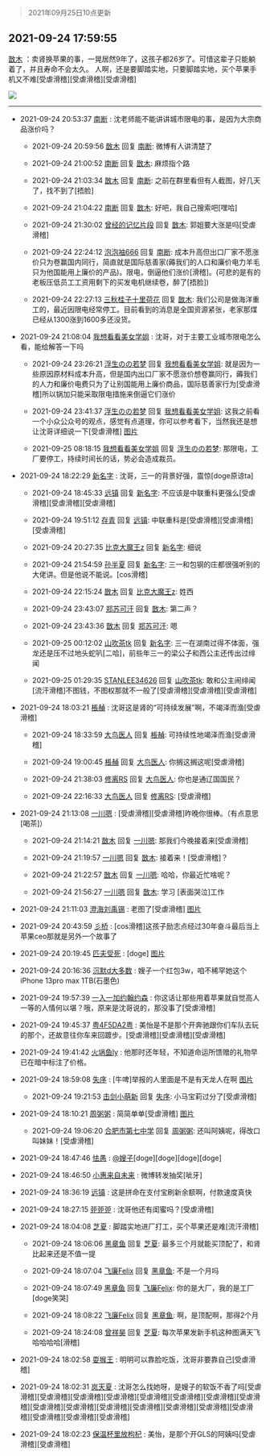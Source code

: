> 2021年09月25日10点更新
<link rel="stylesheet" href="https://cdn.jsdelivr.net/gh/taotie6/sampleJSON@main/css/photo_show.css">
<meta name="referrer" content="no-referrer" />


 ## 2021-09-24 17:59:55 

 [㪚木](https://www.coolapk.com/feed/30228828?shareKey=ZGE0Y2ExOTI3NGJkNjE0ZGExZWE~) ：卖肾换苹果的事，一晃居然9年了，这孩子都26岁了。可惜这辈子只能躺着了，并且寿命不会太久。
人啊，还是要脚踏实地，只要脚踏实地，买个苹果手机又不难[受虐滑稽][受虐滑稽][受虐滑稽] 

<div class="album">
<img class="img-item" src="http://image.coolapk.com/feed/2021/0924/17/1081091_401cf7a8_7593_5074@1080x856.jpeg" />
</div>

 ------- 

- 2021-09-24 20:53:37 [南断](uid=1225983) : 沈老师能不能讲讲城市限电的事，是因为大宗商品涨价吗？ 

    - 2021-09-24 20:59:56 [㪚木](uid=1081091) 回复 [南断](uid=1225983): 微博有人讲清楚了 

    - 2021-09-24 21:00:52 [南断](uid=1225983) 回复 [㪚木](uid=1081091): 麻烦指个路 

    - 2021-09-24 21:03:34 [㪚木](uid=1081091) 回复 [南断](uid=1225983): 之前在群里看但有人截图，好几天了，找不到了[捂脸] 

    - 2021-09-24 21:04:22 [南断](uid=1225983) 回复 [㪚木](uid=1081091): 好吧，我自己搜索吧[嘿哈] 

    - 2021-09-24 21:30:02 [曾经的记忆片段](uid=2703645) 回复 [㪚木](uid=1081091): 郭姐要大涨是吗[受虐滑稽] 

    - 2021-09-24 22:24:12 [泡泡袖666](uid=2844894) 回复 [南断](uid=1225983): 成本升高但出口厂家不愿涨价只为卷赢国内同行，简直就是国际慈善家(薅我们的人口和廉价电力羊毛只为他国能用上廉价的产品)。限电，倒逼他们涨价[滑稽]。(可悲的是有的老板压低员工工资用剩下的买发电机继续卷，醉了[捂脸]) 

    - 2021-09-24 22:27:13 [三秋桂子十里荷花](uid=911719) 回复 [㪚木](uid=1081091): 我们公司是做海洋重工的，最近因限电经常停工。目前看到的消息是全国资源紧张，老家那煤已经从1300涨到1600多还没货。 

- 2021-09-24 21:08:04 [我想看看美女学姐](uid=2916979) : 沈哥，对于主要工业城市限电怎么看，能给解答一下吗 

    - 2021-09-24 23:26:21 [浮生のの若梦](uid=1701812) 回复 [我想看看美女学姐](uid=2916979): 就是因为一些原因原材料成本升高，但是国内出口厂家不愿涨价想卷赢同行，薅我们的人力和廉价电费只为了让别国能用上廉价商品，国际慈善家行为[受虐滑稽]所以锅加只能采取限电措施来倒逼它们涨价 

    - 2021-09-24 23:41:37 [浮生のの若梦](uid=1701812) 回复 [我想看看美女学姐](uid=2916979): 这我之前看一个小众公众号的观点，感觉有点道理，你可以参考看下，当然我还是想让沈哥详细说一下[受虐滑稽] [图片](http://image.coolapk.com/feed/2021/0924/23/1701812_2fe47883_8095_7112@1080x3042.jpeg)

    - 2021-09-25 08:18:15 [我想看看美女学姐](uid=2916979) 回复 [浮生のの若梦](uid=1701812): 那限电，工厂要停工，持续时间长的话，势必会造成裁员。 

- 2021-09-24 18:22:29 [新名字](uid=1651051) : 沈哥，三一的背景好强，震惊[doge原谅ta] 

    - 2021-09-24 18:45:33 [远镇](uid=1471248) 回复 [新名字](uid=1651051): 不应该是中联重科更强么[受虐滑稽][受虐滑稽][受虐滑稽] 

    - 2021-09-24 19:51:12 [存青](uid=1006954) 回复 [远镇](uid=1471248): 中联重科是[受虐滑稽][受虐滑稽][受虐滑稽] 

    - 2021-09-24 20:27:35 [比克大魔王z](uid=824574) 回复 [新名字](uid=1651051): 细说 

    - 2021-09-24 21:54:59 [孙半夏](uid=1851173) 回复 [新名字](uid=1651051): 三一和包钢的庄都很强听别的大佬讲。但是他说不能说。[cos滑稽] 

    - 2021-09-24 22:15:24 [㪚木](uid=1081091) 回复 [比克大魔王z](uid=824574): 姓西 

    - 2021-09-24 23:43:07 [郑苏可汗](uid=678781) 回复 [㪚木](uid=1081091): 第二声？ 

    - 2021-09-24 23:43:36 [㪚木](uid=1081091) 回复 [郑苏可汗](uid=678781): 嗯 

    - 2021-09-25 00:12:02 [山吹茶tk](uid=860636) 回复 [新名字](uid=1651051): 三一在湖南过得不体面，强龙还是压不过地头蛇叭[二哈]，前些年三一的梁公子和西公主还传出过绯闻 

    - 2021-09-25 01:29:35 [STANLEE34626](uid=3325205) 回复 [山吹茶tk](uid=860636): 敢和公主闹绯闻[流汗滑稽]不图钱，不图权那就不一般了[受虐滑稽][受虐滑稽][受虐滑稽] 

- 2021-09-24 18:03:21 [棖赬](uid=931767) : 沈哥这是肾的“可持续发展”啊，不竭泽而渔[受虐滑稽] 

    - 2021-09-24 18:33:59 [大鸟医人](uid=1511304) 回复 [棖赬](uid=931767): 可持续性地竭泽而渔[受虐滑稽] 

    - 2021-09-24 19:00:45 [棖赬](uid=931767) 回复 [大鸟医人](uid=1511304): 你搁这搁这呢[受虐滑稽] 

    - 2021-09-24 21:38:03 [修离RS](uid=1100873) 回复 [大鸟医人](uid=1511304): 你也是通辽国国民？ 

    - 2021-09-24 22:16:33 [大鸟医人](uid=1511304) 回复 [修离RS](uid=1100873): [受虐滑稽] 

- 2021-09-24 21:13:08 [一川嗯](uid=1255162) : [受虐滑稽][受虐滑稽]昨晚你很棒。（有点意思[喝茶]） 

    - 2021-09-24 21:14:21 [㪚木](uid=1081091) 回复 [一川嗯](uid=1255162): 那我们今晚接着来[受虐滑稽] 

    - 2021-09-24 21:19:57 [一川嗯](uid=1255162) 回复 [㪚木](uid=1081091): 接着来！[受虐滑稽]？ 

    - 2021-09-24 21:22:57 [㪚木](uid=1081091) 回复 [一川嗯](uid=1255162): 哈哈，你最近忙啥呢？ 

    - 2021-09-24 21:56:27 [一川嗯](uid=1255162) 回复 [㪚木](uid=1081091): 学习 [表面哭泣]工作 

- 2021-09-24 21:11:03 [澄海刘禹锡](uid=2229098) : 老图了[受虐滑稽] [图片](http://image.coolapk.com/feed/2021/0924/21/2229098_1927d2c3_9062_0826@540x540.jpeg)

- 2021-09-24 20:43:59 [彡桥](uid=3740933) : [cos滑稽]这孩子励志点经过30年奋斗最后当上苹果ceo那就是另外一个故事了 

- 2021-09-24 20:19:45 [匹夫受死](uid=1793415) : [doge] [图片](http://image.coolapk.com/feed/2021/0924/20/1793415_ea086381_5930_8738@1080x2337.jpeg)

- 2021-09-24 20:16:36 [沉默d大多数](uid=3441191) : 嫂子一个红包3w，咱不稀罕她这个iPhone 13pro max 1TB(石墨色) 

- 2021-09-24 19:57:39 [一入一加约翰约森](uid=115966) : 你这话让那些用着苹果就自觉高人一等的人情何以堪？哦，原来是沈哥说的，那没事了[受虐滑稽] 

- 2021-09-24 19:45:37 [粤4F5DA2粤](uid=983185) : 美怡是不是那个开奔驰跟你们车队去玩的那个，还故意往你车来回踱步。[受虐滑稽][受虐滑稽][受虐滑稽] 

- 2021-09-24 19:41:42 [火埚鱼ly](uid=1426312) : 他那时还年轻，不知道命运所馈赠的礼物早已在暗中标注了价格。 

- 2021-09-24 18:59:08 [失序](uid=1009107) : [牛啤]举报的人里面是不是有天龙人在啊 [图片](http://image.coolapk.com/feed/2021/0924/18/1009107_5f683bec_1145_4049@1080x1920.jpeg)

    - 2021-09-24 19:21:53 [击剑小萌新](uid=3435660) 回复 [失序](uid=1009107): 小马宝莉过分了[受虐滑稽] 

- 2021-09-24 18:10:21 [周粥粥](uid=1598457) : 简简单单[受虐滑稽] [图片](http://image.coolapk.com/feed/2021/0924/18/1598457_92f6b164_8219_3065@601x800.jpeg)

    - 2021-09-24 19:06:20 [合肥市第七中学](uid=3597151) 回复 [周粥粥](uid=1598457): 还叫阿姨呢，得改口叫妹妹！[受虐滑稽] 

- 2021-09-24 18:47:46 [怯愚](uid=1548302) : <a class="feed-link-uname" href="/u/嫂子">@嫂子</a>[doge][doge][doge][doge] 

- 2021-09-24 18:46:50 [小惠来自未来](uid=847097) : 微博转发抽奖[呲牙] 

- 2021-09-24 18:36:19 [远镇](uid=1471248) : 这是拼命在支付宝刷新余额啊，付款速度真快 

- 2021-09-24 18:27:15 [戼戼戼](uid=4044548) : 沈哥他还有闺蜜吗？[受虐滑稽] 

- 2021-09-24 18:04:08 [芝夏](uid=3226904) : 脚踏实地进厂打工，买个苹果还是难[流汗滑稽] 

    - 2021-09-24 18:06:06 [黑章鱼](uid=1544882) 回复 [芝夏](uid=3226904): 最多三个月就能买顶配了，和肾比起来还是不值一提 

    - 2021-09-24 18:07:04 [飞廉Felix](uid=900024) 回复 [黑章鱼](uid=1544882): 不是一个月吗 

    - 2021-09-24 18:07:49 [黑章鱼](uid=1544882) 回复 [飞廉Felix](uid=900024): 你的是大厂，我的是工厂[doge笑哭] 

    - 2021-09-24 18:08:22 [飞廉Felix](uid=900024) 回复 [黑章鱼](uid=1544882): 啊，是顶配啊，那得2个月 

    - 2021-09-24 18:24:08 [曾祥昊](uid=6695078) 回复 [芝夏](uid=3226904): 每次苹果发新手机这种图满天飞哈哈哈哈[滑稽] 

- 2021-09-24 18:02:58 [耍猴王](uid=2055455) : 明明可以靠脸吃饭，沈哥非要靠自己[受虐滑稽] 

- 2021-09-24 18:02:31 [岚天夏](uid=1974131) : 沈哥怎么找她呀，是嫂子的软饭不香了吗[受虐滑稽][受虐滑稽][受虐滑稽][受虐滑稽][受虐滑稽][受虐滑稽][受虐滑稽][受虐滑稽][受虐滑稽][受虐滑稽][受虐滑稽][受虐滑稽][受虐滑稽][受虐滑稽][受虐滑稽][受虐滑稽][受虐滑稽][受虐滑稽] 

- 2021-09-24 18:02:23 [保温杯里放枸杞](uid=2901673) : 美怡，是那个开GLS的阿姨吗[受虐滑稽][受虐滑稽] 

